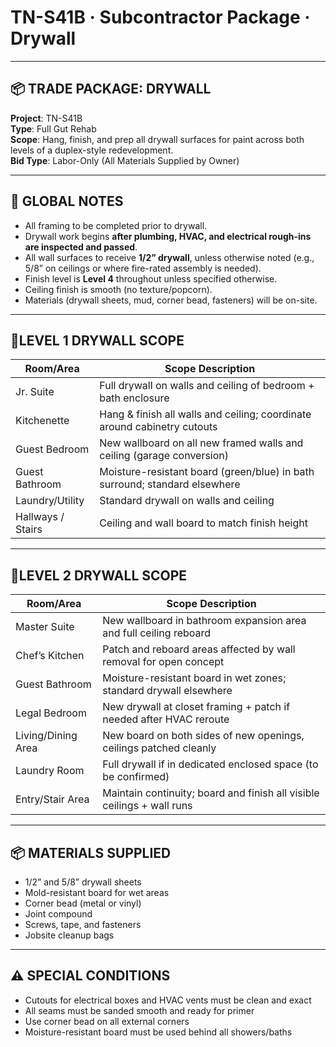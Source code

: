 # TN-S41B · Subcontractor Package · Drywall

---

## 📦 TRADE PACKAGE: DRYWALL  
**Project**: TN-S41B  
**Type**: Full Gut Rehab  
**Scope**: Hang, finish, and prep all drywall surfaces for paint across both levels of a duplex-style redevelopment.  
**Bid Type**: Labor-Only (All Materials Supplied by Owner)

---

## 🔹 GLOBAL NOTES

- All framing to be completed prior to drywall.
- Drywall work begins **after plumbing, HVAC, and electrical rough-ins are inspected and passed**.
- All wall surfaces to receive **1/2” drywall**, unless otherwise noted (e.g., 5/8” on ceilings or where fire-rated assembly is needed).
- Finish level is **Level 4** throughout unless specified otherwise.
- Ceiling finish is smooth (no texture/popcorn).
- Materials (drywall sheets, mud, corner bead, fasteners) will be on-site.

---

## 📍LEVEL 1 DRYWALL SCOPE

| Room/Area          | Scope Description                                                              |
|--------------------|---------------------------------------------------------------------------------|
| Jr. Suite          | Full drywall on walls and ceiling of bedroom + bath enclosure                  |
| Kitchenette        | Hang & finish all walls and ceiling; coordinate around cabinetry cutouts        |
| Guest Bedroom      | New wallboard on all new framed walls and ceiling (garage conversion)           |
| Guest Bathroom     | Moisture-resistant board (green/blue) in bath surround; standard elsewhere      |
| Laundry/Utility    | Standard drywall on walls and ceiling                                           |
| Hallways / Stairs  | Ceiling and wall board to match finish height                                   |

---

## 📍LEVEL 2 DRYWALL SCOPE

| Room/Area          | Scope Description                                                              |
|--------------------|---------------------------------------------------------------------------------|
| Master Suite       | New wallboard in bathroom expansion area and full ceiling reboard               |
| Chef’s Kitchen     | Patch and reboard areas affected by wall removal for open concept               |
| Guest Bathroom     | Moisture-resistant board in wet zones; standard drywall elsewhere               |
| Legal Bedroom      | New drywall at closet framing + patch if needed after HVAC reroute              |
| Living/Dining Area | New board on both sides of new openings, ceilings patched cleanly               |
| Laundry Room       | Full drywall if in dedicated enclosed space (to be confirmed)                   |
| Entry/Stair Area   | Maintain continuity; board and finish all visible ceilings + wall runs          |

---

## 📦 MATERIALS SUPPLIED

- 1/2” and 5/8” drywall sheets
- Mold-resistant board for wet areas
- Corner bead (metal or vinyl)
- Joint compound
- Screws, tape, and fasteners
- Jobsite cleanup bags

---

## ⚠️ SPECIAL CONDITIONS

- Cutouts for electrical boxes and HVAC vents must be clean and exact
- All seams must be sanded smooth and ready for primer
- Use corner bead on all external corners
- Moisture-resistant board must be used behind all showers/baths
